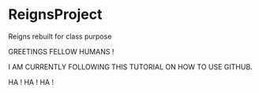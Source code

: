 # ReignsProject
Reigns rebuilt for class purpose

GREETINGS FELLOW HUMANS !

I AM CURRENTLY FOLLOWING THIS TUTORIAL ON HOW TO USE GITHUB.

HA ! HA ! HA !

